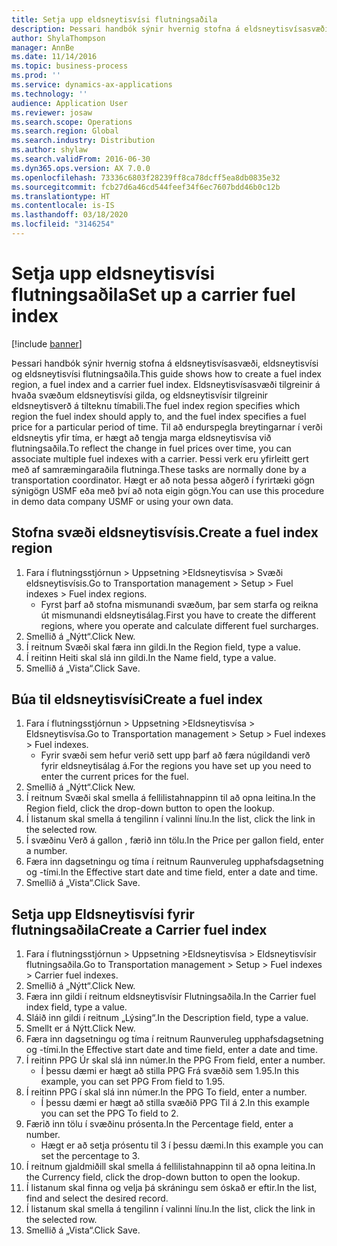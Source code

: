 ```yaml
---
title: Setja upp eldsneytisvísi flutningsaðila
description: Þessari handbók sýnir hvernig stofna á eldsneytisvísasvæði, eldsneytisvísi og eldsneytisvísi flutningsaðila.
author: ShylaThompson
manager: AnnBe
ms.date: 11/14/2016
ms.topic: business-process
ms.prod: ''
ms.service: dynamics-ax-applications
ms.technology: ''
audience: Application User
ms.reviewer: josaw
ms.search.scope: Operations
ms.search.region: Global
ms.search.industry: Distribution
ms.author: shylaw
ms.search.validFrom: 2016-06-30
ms.dyn365.ops.version: AX 7.0.0
ms.openlocfilehash: 73336c6803f28239ff8ca78dcff5ea8db0835e32
ms.sourcegitcommit: fcb27d6a46cd544feef34f6ec7607bdd46b0c12b
ms.translationtype: HT
ms.contentlocale: is-IS
ms.lasthandoff: 03/18/2020
ms.locfileid: "3146254"
---
```

# <a name="set-up-a-carrier-fuel-index"></a><span data-ttu-id="447f3-103">Setja upp eldsneytisvísi flutningsaðila</span><span class="sxs-lookup"><span data-stu-id="447f3-103">Set up a carrier fuel index</span></span>

[!include [banner](../../includes/banner.md)]

<span data-ttu-id="447f3-104">Þessari handbók sýnir hvernig stofna á eldsneytisvísasvæði, eldsneytisvísi og eldsneytisvísi flutningsaðila.</span><span class="sxs-lookup"><span data-stu-id="447f3-104">This guide shows how to create a fuel index region, a fuel index and a carrier fuel index.</span></span> <span data-ttu-id="447f3-105">Eldsneytisvísasvæði tilgreinir á hvaða svæðum eldsneytisvísi gilda, og eldsneytisvísir tilgreinir eldsneytisverð á tilteknu tímabili.</span><span class="sxs-lookup"><span data-stu-id="447f3-105">The fuel index region specifies which region the fuel index should apply to, and the fuel index specifies a fuel price for a particular period of time.</span></span> <span data-ttu-id="447f3-106">Til að endurspegla breytingarnar í verði eldsneytis yfir tíma, er hægt að tengja marga eldsneytisvísa við flutningsaðila.</span><span class="sxs-lookup"><span data-stu-id="447f3-106">To reflect the change in fuel prices over time, you can associate multiple fuel indexes with a carrier.</span></span>  <span data-ttu-id="447f3-107">Þessi verk eru yfirleitt gert með af samræmingaraðila flutninga.</span><span class="sxs-lookup"><span data-stu-id="447f3-107">These tasks are normally done by a transportation coordinator.</span></span> <span data-ttu-id="447f3-108">Hægt er að nota þessa aðgerð í fyrirtæki gögn sýnigögn USMF eða með því að nota eigin gögn.</span><span class="sxs-lookup"><span data-stu-id="447f3-108">You can use this procedure in demo data company USMF or using your own data.</span></span>


## <a name="create-a-fuel-index-region"></a><span data-ttu-id="447f3-109">Stofna svæði eldsneytisvísis.</span><span class="sxs-lookup"><span data-stu-id="447f3-109">Create a fuel index region</span></span>
1. <span data-ttu-id="447f3-110">Fara í flutningsstjórnun > Uppsetning >Eldsneytisvísa > Svæði eldsneytisvísis.</span><span class="sxs-lookup"><span data-stu-id="447f3-110">Go to Transportation management > Setup > Fuel indexes > Fuel index regions.</span></span>
    * <span data-ttu-id="447f3-111">Fyrst þarf að stofna mismunandi svæðum, þar sem starfa og reikna út mismunandi eldsneytisálag.</span><span class="sxs-lookup"><span data-stu-id="447f3-111">First you have to create the different regions, where you operate and calculate different fuel surcharges.</span></span>  
2. <span data-ttu-id="447f3-112">Smellið á „Nýtt“.</span><span class="sxs-lookup"><span data-stu-id="447f3-112">Click New.</span></span>
3. <span data-ttu-id="447f3-113">Í reitnum Svæði skal færa inn gildi.</span><span class="sxs-lookup"><span data-stu-id="447f3-113">In the Region field, type a value.</span></span>
4. <span data-ttu-id="447f3-114">Í reitinn Heiti skal slá inn gildi.</span><span class="sxs-lookup"><span data-stu-id="447f3-114">In the Name field, type a value.</span></span>
5. <span data-ttu-id="447f3-115">Smellið á „Vista“.</span><span class="sxs-lookup"><span data-stu-id="447f3-115">Click Save.</span></span>

## <a name="create-a-fuel-index"></a><span data-ttu-id="447f3-116">Búa til eldsneytisvísi</span><span class="sxs-lookup"><span data-stu-id="447f3-116">Create a fuel index</span></span>
1. <span data-ttu-id="447f3-117">Fara í flutningsstjórnun > Uppsetning >Eldsneytisvísa > Eldsneytisvísa.</span><span class="sxs-lookup"><span data-stu-id="447f3-117">Go to Transportation management > Setup > Fuel indexes > Fuel indexes.</span></span>
    * <span data-ttu-id="447f3-118">Fyrir svæði sem hefur verið sett upp þarf að færa núgildandi verð fyrir eldsneytisálag á.</span><span class="sxs-lookup"><span data-stu-id="447f3-118">For the regions you have set up you need to enter the current prices for the fuel.</span></span>  
2. <span data-ttu-id="447f3-119">Smellið á „Nýtt“.</span><span class="sxs-lookup"><span data-stu-id="447f3-119">Click New.</span></span>
3. <span data-ttu-id="447f3-120">Í reitnum Svæði skal smella á fellilistahnappinn til að opna leitina.</span><span class="sxs-lookup"><span data-stu-id="447f3-120">In the Region field, click the drop-down button to open the lookup.</span></span>
4. <span data-ttu-id="447f3-121">Í listanum skal smella á tengilinn í valinni línu.</span><span class="sxs-lookup"><span data-stu-id="447f3-121">In the list, click the link in the selected row.</span></span>
5. <span data-ttu-id="447f3-122">Í svæðinu Verð á gallon , færið inn tölu.</span><span class="sxs-lookup"><span data-stu-id="447f3-122">In the Price per gallon field, enter a number.</span></span>
6. <span data-ttu-id="447f3-123">Færa inn dagsetningu og tíma í reitnum Raunveruleg upphafsdagsetning og -tími.</span><span class="sxs-lookup"><span data-stu-id="447f3-123">In the Effective start date and time field, enter a date and time.</span></span>
7. <span data-ttu-id="447f3-124">Smellið á „Vista“.</span><span class="sxs-lookup"><span data-stu-id="447f3-124">Click Save.</span></span>

## <a name="create-a-carrier-fuel-index"></a><span data-ttu-id="447f3-125">Setja upp Eldsneytisvísi fyrir flutningsaðila</span><span class="sxs-lookup"><span data-stu-id="447f3-125">Create a Carrier fuel index</span></span>
1. <span data-ttu-id="447f3-126">Fara í flutningsstjórnun > Uppsetning >Eldsneytisvísa > Eldsneytisvísir flutningsaðila.</span><span class="sxs-lookup"><span data-stu-id="447f3-126">Go to Transportation management > Setup > Fuel indexes > Carrier fuel indexes.</span></span>
2. <span data-ttu-id="447f3-127">Smellið á „Nýtt“.</span><span class="sxs-lookup"><span data-stu-id="447f3-127">Click New.</span></span>
3. <span data-ttu-id="447f3-128">Færa inn gildi í reitnum eldsneytisvísir Flutningsaðila.</span><span class="sxs-lookup"><span data-stu-id="447f3-128">In the Carrier fuel index field, type a value.</span></span>
4. <span data-ttu-id="447f3-129">Sláið inn gildi í reitnum „Lýsing“.</span><span class="sxs-lookup"><span data-stu-id="447f3-129">In the Description field, type a value.</span></span>
5. <span data-ttu-id="447f3-130">Smellt er á Nýtt.</span><span class="sxs-lookup"><span data-stu-id="447f3-130">Click New.</span></span>
6. <span data-ttu-id="447f3-131">Færa inn dagsetningu og tíma í reitnum Raunveruleg upphafsdagsetning og -tími.</span><span class="sxs-lookup"><span data-stu-id="447f3-131">In the Effective start date and time field, enter a date and time.</span></span>
7. <span data-ttu-id="447f3-132">Í reitinn PPG Úr skal slá inn númer.</span><span class="sxs-lookup"><span data-stu-id="447f3-132">In the PPG From field, enter a number.</span></span>
    * <span data-ttu-id="447f3-133">Í þessu dæmi er hægt að stilla PPG Frá svæðið sem 1.95.</span><span class="sxs-lookup"><span data-stu-id="447f3-133">In this example, you can set PPG From field to 1.95.</span></span>  
8. <span data-ttu-id="447f3-134">Í reitinn PPG í skal slá inn númer.</span><span class="sxs-lookup"><span data-stu-id="447f3-134">In the PPG To field, enter a number.</span></span>
    * <span data-ttu-id="447f3-135">Í þessu dæmi er hægt að stilla svæðið PPG Til á 2.</span><span class="sxs-lookup"><span data-stu-id="447f3-135">In this example you can set the PPG To field to 2.</span></span>  
9. <span data-ttu-id="447f3-136">Færið inn tölu í svæðinu prósenta.</span><span class="sxs-lookup"><span data-stu-id="447f3-136">In the Percentage field, enter a number.</span></span>
    * <span data-ttu-id="447f3-137">Hægt er að setja prósentu til 3 í þessu dæmi.</span><span class="sxs-lookup"><span data-stu-id="447f3-137">In this example you can set the percentage to 3.</span></span>  
10. <span data-ttu-id="447f3-138">Í reitnum gjaldmiðill skal smella á fellilistahnappinn til að opna leitina.</span><span class="sxs-lookup"><span data-stu-id="447f3-138">In the Currency field, click the drop-down button to open the lookup.</span></span>
11. <span data-ttu-id="447f3-139">Í listanum skal finna og velja þá skráningu sem óskað er eftir.</span><span class="sxs-lookup"><span data-stu-id="447f3-139">In the list, find and select the desired record.</span></span>
12. <span data-ttu-id="447f3-140">Í listanum skal smella á tengilinn í valinni línu.</span><span class="sxs-lookup"><span data-stu-id="447f3-140">In the list, click the link in the selected row.</span></span>
13. <span data-ttu-id="447f3-141">Smellið á „Vista“.</span><span class="sxs-lookup"><span data-stu-id="447f3-141">Click Save.</span></span>

